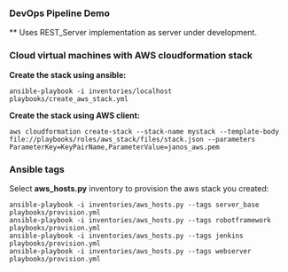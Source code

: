 ### DevOps Pipeline Demo
** Uses REST_Server implementation as server under development.

### Cloud virtual machines with AWS cloudformation stack
**Create the stack using ansible:**  
```
ansible-playbook -i inventories/localhost playbooks/create_aws_stack.yml
```
**Create the stack using AWS client:**
```
aws cloudformation create-stack --stack-name mystack --template-body file://playbooks/roles/aws_stack/files/stack.json --parameters ParameterKey=KeyPairName,ParameterValue=janos_aws.pem
```

### Ansible tags
Select **aws_hosts.py** inventory to provision the aws stack you created:
```
ansible-playbook -i inventories/aws_hosts.py --tags server_base playbooks/provision.yml
ansible-playbook -i inventories/aws_hosts.py --tags robotframework playbooks/provision.yml
ansible-playbook -i inventories/aws_hosts.py --tags jenkins playbooks/provision.yml
ansible-playbook -i inventories/aws_hosts.py --tags webserver playbooks/provision.yml
